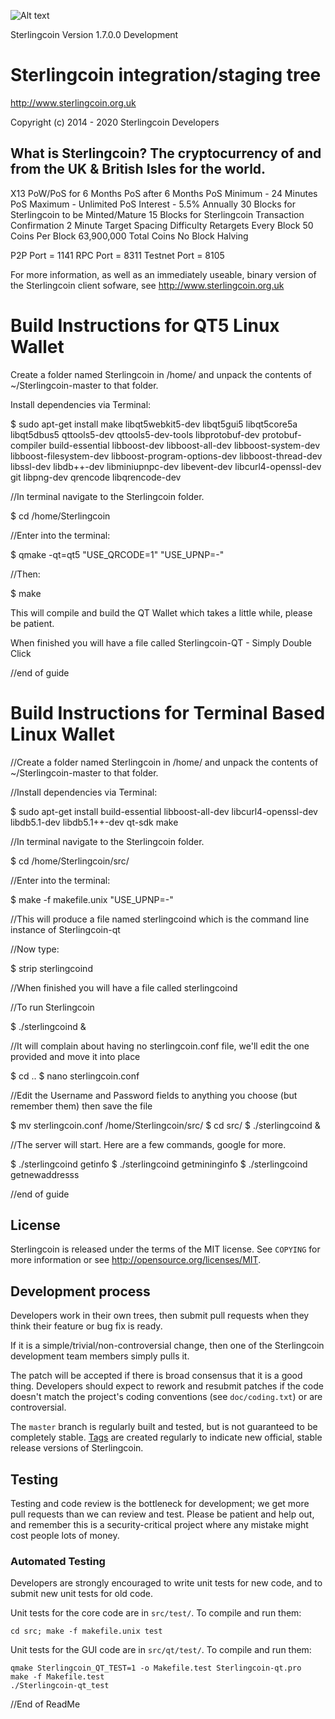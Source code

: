 ![Alt text](src/qt/res/images/Wallet_Logo.png)

Sterlingcoin Version 1.7.0.0 Development

Sterlingcoin integration/staging tree
================================

http://www.sterlingcoin.org.uk

Copyright (c) 2014 - 2020 Sterlingcoin Developers

What is Sterlingcoin?
The cryptocurrency of and from the UK & British Isles for the world.
----------------
X13
PoW/PoS for 6 Months
PoS after 6 Months
PoS Minimum - 24 Minutes
PoS Maximum - Unlimited
PoS Interest - 5.5% Annually 
30 Blocks for Sterlingcoin to be Minted/Mature
15 Blocks for Sterlingcoin Transaction Confirmation
2 Minute Target Spacing
Difficulty Retargets Every Block
50 Coins Per Block
63,900,000 Total Coins
No Block Halving

P2P Port = 1141
RPC Port = 8311
Testnet Port = 8105

For more information, as well as an immediately useable, binary version of
the Sterlingcoin client sofware, see http://www.sterlingcoin.org.uk

Build Instructions for QT5 Linux Wallet
======================================
Create a folder named Sterlingcoin in /home/ and unpack the contents of ~/Sterlingcoin-master to that folder.

Install dependencies via Terminal:

$ sudo apt-get install make libqt5webkit5-dev libqt5gui5 libqt5core5a libqt5dbus5 qttools5-dev qttools5-dev-tools libprotobuf-dev protobuf-compiler build-essential libboost-dev libboost-all-dev libboost-system-dev libboost-filesystem-dev libboost-program-options-dev libboost-thread-dev libssl-dev libdb++-dev libminiupnpc-dev libevent-dev libcurl4-openssl-dev git libpng-dev qrencode libqrencode-dev

//In terminal navigate to the Sterlingcoin folder.

$ cd /home/Sterlingcoin

//Enter into the terminal:

$ qmake -qt=qt5 "USE_QRCODE=1" "USE_UPNP=-"

//Then:

$ make

This will compile and build the QT Wallet which takes a little while, please be patient.

When finished you will have a file called Sterlingcoin-QT - Simply Double Click

//end of guide


Build Instructions for Terminal Based Linux Wallet
===================================================
//Create a folder named Sterlingcoin in /home/ and unpack the contents of ~/Sterlingcoin-master to that folder.

//Install dependencies via Terminal:

$ sudo apt-get install build-essential libboost-all-dev libcurl4-openssl-dev libdb5.1-dev libdb5.1++-dev qt-sdk make 

//In terminal navigate to the Sterlingcoin folder.

$ cd /home/Sterlingcoin/src/

//Enter into the terminal:

$ make -f makefile.unix "USE_UPNP=-"

//This will produce a file named sterlingcoind which is the command line instance of Sterlingcoin-qt

//Now type:

$ strip sterlingcoind

//When finished you will have a file called sterlingcoind

//To run Sterlingcoin

$ ./sterlingcoind & 

//It will complain about having no sterlingcoin.conf file, we'll edit the one provided and move it into place

$ cd ..
$ nano sterlingcoin.conf

//Edit the Username and Password fields to anything you choose (but remember them) then save the file

$ mv sterlingcoin.conf /home/Sterlingcoin/src/
$ cd src/
$ ./sterlingcoind &

//The server will start. Here are a few commands, google for more.

$ ./sterlingcoind getinfo
$ ./sterlingcoind getmininginfo
$ ./sterlingcoind getnewaddresss

//end of guide


License
-------

Sterlingcoin is released under the terms of the MIT license. See `COPYING` for more
information or see http://opensource.org/licenses/MIT.

Development process
-------------------

Developers work in their own trees, then submit pull requests when they think
their feature or bug fix is ready.

If it is a simple/trivial/non-controversial change, then one of the Sterlingcoin
development team members simply pulls it.

The patch will be accepted if there is broad consensus that it is a good thing.
Developers should expect to rework and resubmit patches if the code doesn't
match the project's coding conventions (see `doc/coding.txt`) or are
controversial.

The `master` branch is regularly built and tested, but is not guaranteed to be
completely stable. [Tags](https://github.com/Sterlingcoin-project/Sterlingcoin) are created
regularly to indicate new official, stable release versions of Sterlingcoin.

Testing
-------

Testing and code review is the bottleneck for development; we get more pull
requests than we can review and test. Please be patient and help out, and
remember this is a security-critical project where any mistake might cost people
lots of money.

### Automated Testing

Developers are strongly encouraged to write unit tests for new code, and to
submit new unit tests for old code.

Unit tests for the core code are in `src/test/`. To compile and run them:

    cd src; make -f makefile.unix test

Unit tests for the GUI code are in `src/qt/test/`. To compile and run them:

    qmake Sterlingcoin_QT_TEST=1 -o Makefile.test Sterlingcoin-qt.pro
    make -f Makefile.test
    ./Sterlingcoin-qt_test
    
//End of ReadMe
